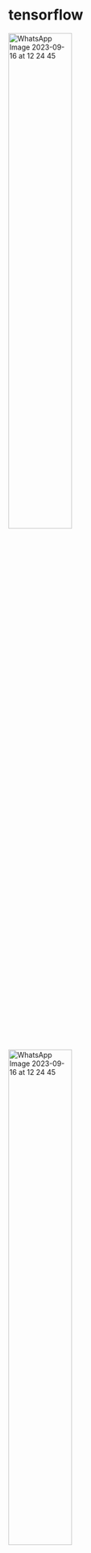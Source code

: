 # tensorflow

<img src="[https://github.com/cumaki1234/MLKit/assets/129130678/775639ee-ea53-4858-ab9a-d5b11ad41b16](https://github.com/cumaki1234/tensorflow/assets/129130678/9ce0f076-4da4-41f9-b997-c59ede8e5c90)" alt="WhatsApp Image 2023-09-16 at 12 24 45" width="50%">

<p style="margin-bottom: 50px;"></p>

<img src="[https://github.com/cumaki1234/MLKit/assets/129130678/775639ee-ea53-4858-ab9a-d5b11ad41b16](https://github.com/cumaki1234/tensorflow/assets/129130678/80c09477-06dc-46a7-8031-633079fc29dc)" alt="WhatsApp Image 2023-09-16 at 12 24 45" width="50%">

<p style="margin-bottom: 50px;"></p>
<img src="[https://github.com/cumaki1234/MLKit/assets/129130678/775639ee-ea53-4858-ab9a-d5b11ad41b16](https://github.com/cumaki1234/tensorflow/assets/129130678/aebfb6c9-66cb-478d-858c-1fcdeecec8ba)" alt="WhatsApp Image 2023-09-16 at 12 24 44" width="50%">

